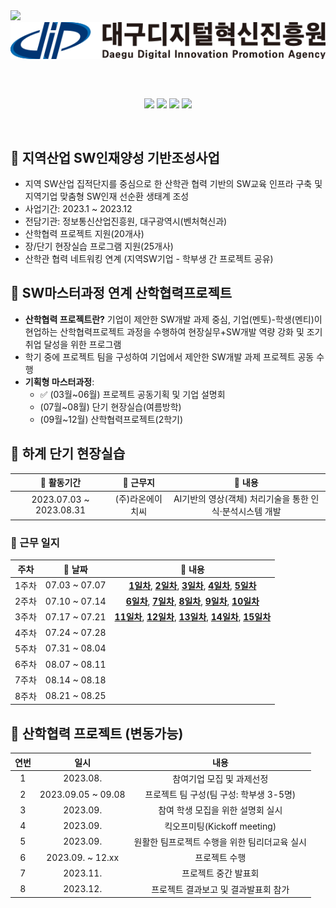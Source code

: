 <img src="https://capsule-render.vercel.app/api?type=transparent&fontColor=703ee5&height=200&section=header&fontSize=38&text=👨🏻‍💼%202023%20지역산업%20SW인재양성%20기반조성사업" />

<div align="center" style="margin-bottom:60px;">
    <a href="https://www.dip.or.kr/home/business/sw/swtalentdevelop/view.ubs?business.fidx=5" >
        <img src="./img/dip_logo.svg"/>
    </a>
</div>

<div align="center" style="margin-bottom:60px;">
    <img src="https://img.shields.io/badge/Python-3776AB?style=flat&logo=Python&logoColor=white"/>
    <img src="https://img.shields.io/badge/PyTorch-EE4C2C?style=flat&logo=Pytorch&logoColor=white"/>
    <img src="https://img.shields.io/badge/YOLO-00FFFF?style=flat&logo=YOLO&&logoColor=black"/>
    <img src="https://img.shields.io/badge/Colab-F9AB00?style=flat&logo=GoogleColab&logoColor=white"/>
</div>

## 📌 지역산업 SW인재양성 기반조성사업
- 지역 SW산업 집적단지를 중심으로 한 산학관 협력 기반의 SW교육 인프라 구축 및 지역기업 맞춤형 SW인재 선순환 생태계 조성
- 사업기간: 2023.1 ~ 2023.12
- 전담기관: 정보통신산업진흥원, 대구광역시(벤처혁신과)
- 산학협력 프로젝트 지원(20개사)
- 장/단기 현장실습 프로그램 지원(25개사)
- 산학관 협력 네트워킹 연계 (지역SW기업 - 학부생 간 프로젝트 공유)

## 📌 SW마스터과정 연계 산학협력프로젝트
- **산학협력 프로젝트란?** 기업이 제안한 SW개발 과제 중심, 기업(멘토)-학생(멘티)이 현업하는 산학협력프로젝트 과정을 수행하여 현장실무+SW개발 역량 강화 및 조기 취업 달성을 위한 프로그램
- 학기 중에 프로젝트 팀을 구성하여 기업에서 제안한 SW개발 과제 프로젝트 공동 수행
- **기획형 마스터과정**: 
    - ✅ (03월~06월) 프로젝트 공동기획 및 기업 설명회
    - (07월~08월) 단기 현장실습(여름방학)
    - (09월~12월) 산학협력프로젝트(2학기)
## 📌 하계 단기 현장실습
<center>

|📅 활동기간|🏬 근무지|📖 내용|
|:---:|:---:|:---:|
|2023.07.03 ~ 2023.08.31|(주)라온에이치씨|AI기반의 영상(객체) 처리기술을 통한 인식·분석시스템 개발|

</center>

### 📒 근무 일지
<center>

|주차|📅 날짜|📖 내용|
|:---:|:---:|:---:|
|1주차|07.03 ~ 07.07|**[1일차](./diary/0703.md)**, **[2일차](./diary/0704.md)**, **[3일차](./diary/0705.md)**, **[4일차](./diary/0706.md)**, **[5일차](./diary/0707.md)**|
|2주차|07.10 ~ 07.14|**[6일차](./diary/0710.md)**, **[7일차](./diary/0711.md)**, **[8일차](./diary/0712.md)**, **[9일차](./diary/0713.md)**, **[10일차](./diary/0714.md)**|
|3주차|07.17 ~ 07.21|**[11일차]()**, **[12일차]()**, **[13일차]()**, **[14일차]()**, **[15일차]()**|
|4주차|07.24 ~ 07.28||
|5주차|07.31 ~ 08.04||
|6주차|08.07 ~ 08.11||
|7주차|08.14 ~ 08.18||
|8주차|08.21 ~ 08.25||

</center>

## 📌 산학협력 프로젝트 (변동가능)

<center>

|연번|일시|내용|
|:---:|:---:|:---:|
|1|2023.08.|참여기업 모집 및 과제선정|
|2|2023.09.05 ~ 09.08|프로젝트 팀 구성(팀 구성: 학부생 3-5명)|
|3|2023.09.|참여 학생 모집을 위한 설명회 실시|
|4|2023.09.|킥오프미팅(Kickoff meeting)|
|5|2023.09.|원활한 팀프로젝트 수행을 위한 팀리더교육 실시|
|6|2023.09. ~ 12.xx|프로젝트 수행|
|7|2023.11.|프로젝트 중간 발표회|
|8|2023.12.|프로젝트 결과보고 및 결과발표회 참가|

</center>